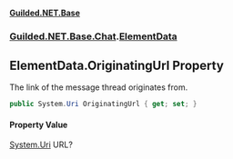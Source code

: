 
#### [Guilded.NET.Base](Guilded_NET_Base 'Guilded_NET_Base')
### [Guilded.NET.Base.Chat](Guilded_NET_Base#Guilded_NET_Base_Chat 'Guilded.NET.Base.Chat').[ElementData](ElementData 'Guilded.NET.Base.Chat.ElementData')
## ElementData.OriginatingUrl Property
The link of the message thread originates from.  
```csharp
public System.Uri OriginatingUrl { get; set; }
```

#### Property Value
[System.Uri](https://docs.microsoft.com/en-us/dotnet/api/System.Uri 'System.Uri')
URL?
